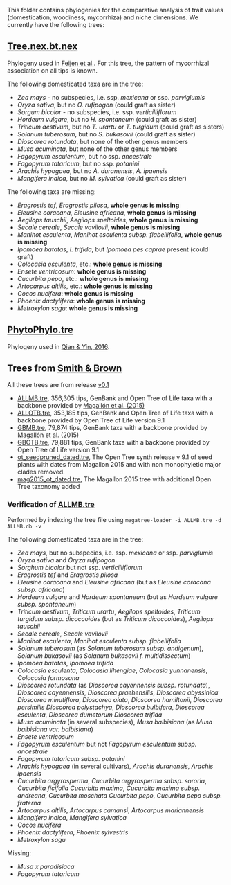 This folder contains phylogenies for the comparative analysis of trait values
(domestication, woodiness, mycorrhiza) and niche dimensions. We currently have the
following trees:

[Tree.nex.bt.nex](Tree.nex.bt.nex)
----------------------------------

Phylogeny used in [Feijen et al.](http://doi.org/10.1038/s41598-018-28920-x). For this 
tree, the pattern of mycorrhizal association on all tips is known. 

The following domesticated taxa are in the tree:
- _Zea mays_ - no subspecies, i.e. ssp. _mexicana_ or ssp. _parviglumis_
- _Oryza sativa_, but no _O. rufipogon_ (could graft as sister)
- _Sorgum bicolor_ - no subspecies, i.e. ssp. _verticilliflorum_
- _Hordeum vulgare_, but no _H. spontaneum_ (could graft as sister)
- _Triticum aestivum_, but no _T. urartu_ or _T. turgidum_ (could graft as sisters)
- _Solanum tuberosum_, but no _S. bukasovii_ (could graft as sister)
- _Dioscorea rotundata_, but none of the other genus members
- _Musa acuminata_, but none of the other genus members
- _Fagopyrum esculentum_, but no ssp. _ancestrale_
- _Fagopyrum tataricum_, but no ssp. _potanini_
- _Arachis hypogaea_, but no _A. duranensis_, _A. ipaensis_
- _Mangifera indica_, but no _M. sylvatica_ (could graft as sister)

The following taxa are missing:
- _Eragrostis tef_, _Eragrostis pilosa_, **whole genus is missing**
- _Eleusine coracana_, _Eleusine africana_, **whole genus is missing**
- _Aegilops tauschii_, _Aegilops speltoides_, **whole genus is missing**
- _Secale cereale_, _Secale vavilovii_, **whole genus is missing**
- _Manihot esculenta_, _Manihot esculenta subsp. flabellifolia_, **whole genus is missing**
- _Ipomoea batatas_, _I. trifida_, but _Ipomoea pes caprae_ present (could graft)
- _Colocasia esculenta_, etc.: **whole genus is missing**
- _Ensete ventricosum_: **whole genus is missing**
- _Cucurbita pepo_, etc.: **whole genus is missing**
- _Artocarpus altilis_, etc.: **whole genus is missing**
- _Cocos nucifera_: **whole genus is missing**
- _Phoenix dactylifera_: **whole genus is missing**
- _Metroxylon sagu_: **whole genus is missing**

[PhytoPhylo.tre](PhytoPhylo.tre)
--------------------------------

Phylogeny used in [Qian & Yin, 2016](https://doi.org/10.1093/jpe/rtv047).

Trees from [Smith & Brown](https://doi.org/10.1002/ajb2.1019)
-------------------------------------------------------------

All these trees are from release [v0.1](https://github.com/FePhyFoFum/big_seed_plant_trees/releases/tag/v0.1)

- [ALLMB.tre](ALLMB.tre), 356,305 tips, GenBank and Open Tree of Life taxa with a 
  backbone provided by [Magallón et al. (2015)](https://doi.org/10.1111/nph.13264)
- [ALLOTB.tre](ALLOTB.tre), 353,185 tips, GenBank and Open Tree of Life taxa with a 
  backbone provided by Open Tree of Life version 9.1
- [GBMB.tre](GBMB.tre), 79,874 tips, GenBank taxa with a backbone provided by Magallón et 
  al. (2015)
- [GBOTB.tre](GBOTB.tre), 79,881 tips, GenBank taxa with a backbone provided by Open Tree 
  of Life version 9.1
- [ot_seedpruned_dated.tre](ot_seedpruned_dated.tre), The Open Tree synth release v 9.1 
  of seed plants with dates from Magallon 2015 and with non monophyletic major clades 
  removed.
- [mag2015_ot_dated.tre](mag2015_ot_dated.tre), The Magallon 2015 tree with additional 
  Open Tree taxonomy added

### Verification of [ALLMB.tre](ALLMB.tre)

Performed by indexing the tree file using `megatree-loader -i ALLMB.tre -d ALLMB.db -v`

The following domesticated taxa are in the tree:
- _Zea mays_, but no subspecies, i.e. ssp. _mexicana_ or ssp. _parviglumis_
- _Oryza sativa_ and _Oryza rufipogon_
- _Sorghum bicolor_ but not ssp. _verticilliflorum_
- _Eragrostis tef_ and _Eragrostis pilosa_
- _Eleusine coracana_ and _Eleusine africana_ (but as _Eleusine coracana subsp. africana_)
- _Hordeum vulgare_ and _Hordeum spontaneum_ (but as _Hordeum vulgare subsp. spontaneum_)
- _Triticum aestivum_, _Triticum urartu_, _Aegilops speltoides_, 
  _Triticum turgidum subsp. dicoccoides_ (but as _Triticum dicoccoides_), 
  _Aegilops tauschii_
- _Secale cereale_, _Secale vavilovii_
- _Manihot esculenta_, _Manihot esculenta subsp. flabellifolia_
- _Solanum tuberosum_ (as _Solanum tuberosum subsp. andigenum_), _Solanum bukasovii_
  (as _Solanum bukasovii f. multidissectum_)
- _Ipomoea batatas_, _Ipomoea trifida_
- _Colocasia esculenta_, _Colocasia lihengiae_, _Colocasia yunnanensis_, _Colocasia formosana_  
- _Dioscorea rotundata_ (as _Dioscorea cayennensis subsp. rotundata_), 
  _Dioscorea cayennensis_, _Dioscorea praehensilis_, _Dioscorea abyssinica_
  _Dioscorea minutiflora_, _Dioscorea alata_, _Dioscorea hamiltonii_, _Dioscorea persimilis_
  _Dioscorea polystachya_, _Dioscorea bulbifera_, _Dioscorea esculenta_, _Dioscorea dumetorum_
  _Dioscorea trifida_
- _Musa acuminata_ (in several subspecies), _Musa balbisiana_ (as _Musa balbisiana var. balbisiana_)
- _Ensete ventricosum_
- _Fagopyrum esculentum_ but not _Fagopyrum esculentum subsp. ancestrale_
- _Fagopyrum tataricum subsp. potanini_
- _Arachis hypogaea_ (in several cultivars), _Arachis duranensis_, _Arachis ipaensis_
- _Cucurbita argyrosperma_, _Cucurbita argyrosperma subsp. sororia_, _Cucurbita ficifolia_
  _Cucurbita maxima_, _Cucurbita maxima subsp. andreana_, _Cucurbita moschata_
  _Cucurbita pepo_, _Cucurbita pepo subsp. fraterna_
- _Artocarpus altilis_, _Artocarpus camansi_, _Artocarpus mariannensis_
- _Mangifera indica_, _Mangifera sylvatica_
- _Cocos nucifera_
- _Phoenix dactylifera_, _Phoenix sylvestris_
- _Metroxylon sagu_  
  
Missing:
- _Musa x paradisiaca_
- _Fagopyrum tataricum_  